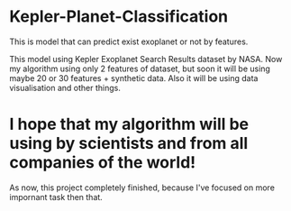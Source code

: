 # Kepler-Planet-Classification
This is model that can predict exist exoplanet or not by features.

This model using Kepler Exoplanet Search Results dataset by NASA.
Now my algorithm using only 2 features of dataset, but soon it will be using maybe 20 or 30 features + synthetic data.
Also it will be using data visualisation and other things.

# I hope that my algorithm will be using by scientists and from all companies of the world!


As now, this project completely finished, because I've focused on more impornant task then that.

